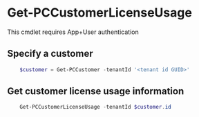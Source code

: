# Get-PCCustomerLicenseUsage #

This cmdlet requires App+User authentication

## Specify a customer ##

```powershell
    $customer = Get-PCCustomer -tenantId '<tenant id GUID>'
```

## Get customer license usage information ##

```powershell
    Get-PCCustomerLicenseUsage -tenantId $customer.id
```
